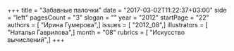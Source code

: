 +++
title = "Забавные палочки"
date = "2017-03-02T11:22:37+03:00"
side = "left"
pagesCount = "3"
slogan = ""
year = "2012"
startPage = "22"
authors = [ "Ирина Гумерова",]
issues = [ "2012_08",]
illustrators = [ "Наталья Гаврилова",]
month = "08"
rubrics = [ "Искусство вычислений",]
+++
